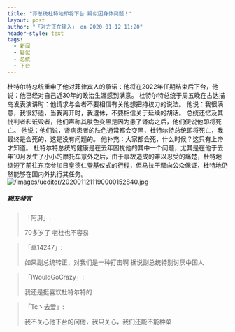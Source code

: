 ```yaml
---
title: "菲总统杜特地即将下台 疑似因身体问题！"
layout: post
author: "「对方正在输入」 on 2020-01-12 11:20"
header-style: text
tags:
  - 新闻
  - 疑似
  - 总统
  - 下台
---
```


杜特尔特总统重申了他对菲律宾人的承诺：他将在2022年任期结束后下台，他说：他已经对自己近30年的政治生涯感到满意。
杜特尔特总统于周五晚在古达描岛发表演讲时：他请求与会者不要相信有关他想把持权力的说法。
他说：我很满意，我很舒适，当我离开时，我退休，不要相信关于延续的胡话。
总统还忆及其批判者和诋毁者，他们声称其肤色变黑是因为患了肾病之后，他们便说他即将死亡。
他说：他们说，肾病患者的肤色通常都会变黑，杜特尔特总统即将死亡，我最终是会死的，这是没有问题的。
他补充：大家都会死，什么时候？这只有上帝才知道。
杜特尔特总统的健康是在去年困扰他的其中一个问题，尤其是在他于去年10月发生了小小的摩托车意外之后，由于事故造成的难以忍受的痛楚，杜特地缩短了前往东京参加日皇德仁登基仪式的行程，但马拉干鄢向公众保证，杜特地仍然能够在国内外执行其任务。
<input type="hidden" value="菲乐园提供">
<img src="http://images.feileyuan.com/images/ueditor/2020011211190000152840.jpg" title="/images/ueditor/2020011211190000152840.jpg" alt="/images/ueditor/2020011211190000152840.jpg">

##### 網友發言 
> 「阿湃」:
> <p>70多岁了 老杜也不容易</p>

> 「草14247」:
> <p>如果副总统转正，对我们是一种打击啊 据说副总统特别讨厌中国人</p>

> 「IWouldGoCrazy」:
> <p>我还是挺喜欢杜特尔特的</p>

> 「Tc丶去爱」:
> <p>我不关心他下台的问他，我只关心，我们还能不能种菜</p>


